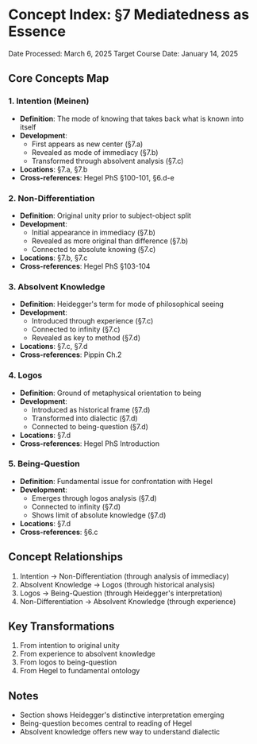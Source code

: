 # Concept Index: §7 Mediatedness as Essence
Date Processed: March 6, 2025
Target Course Date: January 14, 2025

## Core Concepts Map

### 1. Intention (Meinen)
- **Definition**: The mode of knowing that takes back what is known into itself
- **Development**:
  - First appears as new center (§7.a)
  - Revealed as mode of immediacy (§7.b)
  - Transformed through absolvent analysis (§7.c)
- **Locations**: §7.a, §7.b
- **Cross-references**: Hegel PhS §100-101, §6.d-e

### 2. Non-Differentiation
- **Definition**: Original unity prior to subject-object split
- **Development**:
  - Initial appearance in immediacy (§7.b)
  - Revealed as more original than difference (§7.b)
  - Connected to absolute knowing (§7.c)
- **Locations**: §7.b, §7.c
- **Cross-references**: Hegel PhS §103-104

### 3. Absolvent Knowledge
- **Definition**: Heidegger's term for mode of philosophical seeing
- **Development**:
  - Introduced through experience (§7.c)
  - Connected to infinity (§7.c)
  - Revealed as key to method (§7.d)
- **Locations**: §7.c, §7.d
- **Cross-references**: Pippin Ch.2

### 4. Logos
- **Definition**: Ground of metaphysical orientation to being
- **Development**:
  - Introduced as historical frame (§7.d)
  - Transformed into dialectic (§7.d)
  - Connected to being-question (§7.d)
- **Locations**: §7.d
- **Cross-references**: Hegel PhS Introduction

### 5. Being-Question
- **Definition**: Fundamental issue for confrontation with Hegel
- **Development**:
  - Emerges through logos analysis (§7.d)
  - Connected to infinity (§7.d)
  - Shows limit of absolute knowledge (§7.d)
- **Locations**: §7.d
- **Cross-references**: §6.c

## Concept Relationships
1. Intention → Non-Differentiation (through analysis of immediacy)
2. Absolvent Knowledge → Logos (through historical analysis)
3. Logos → Being-Question (through Heidegger's interpretation)
4. Non-Differentiation → Absolvent Knowledge (through experience)

## Key Transformations
1. From intention to original unity
2. From experience to absolvent knowledge
3. From logos to being-question
4. From Hegel to fundamental ontology

## Notes
- Section shows Heidegger's distinctive interpretation emerging
- Being-question becomes central to reading of Hegel
- Absolvent knowledge offers new way to understand dialectic